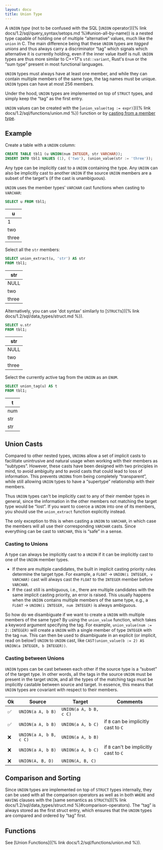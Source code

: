 ```yaml
---
layout: docu
title: Union Type
---
```


A `UNION` *type* (not to be confused with the SQL [`UNION` operator]({% link docs/1.2/sql/query_syntax/setops.md %}#union-all-by-name)) is a nested type capable of holding one of multiple “alternative” values, much like the `union` in C. The main difference being that these `UNION` types are *tagged unions* and thus always carry a discriminator “tag” which signals which alternative it is currently holding, even if the inner value itself is null. `UNION` types are thus more similar to C++17's `std::variant`, Rust's `Enum` or the “sum type” present in most functional languages.

`UNION` types must always have at least one member, and while they can contain multiple members of the same type, the tag names must be unique. `UNION` types can have at most 256 members.

Under the hood, `UNION` types are implemented on top of `STRUCT` types, and simply keep the “tag” as the first entry.

`UNION` values can be created with the [`union_value(tag := expr)`]({% link docs/1.2/sql/functions/union.md %}) function or by [casting from a member type](#casting-to-unions).

## Example

Create a table with a `UNION` column:

```sql
CREATE TABLE tbl1 (u UNION(num INTEGER, str VARCHAR));
INSERT INTO tbl1 VALUES (1), ('two'), (union_value(str := 'three'));
```

Any type can be implicitly cast to a `UNION` containing the type. Any `UNION` can also be implicitly cast to another `UNION` if the source `UNION` members are a subset of the target's (if the cast is unambiguous).

`UNION` uses the member types' `VARCHAR` cast functions when casting to `VARCHAR`:

```sql
SELECT u FROM tbl1;
```

|   u   |
|-------|
| 1     |
| two   |
| three |

Select all the `str` members:

```sql
SELECT union_extract(u, 'str') AS str
FROM tbl1;
```

|  str  |
|-------|
| NULL  |
| two   |
| three |

Alternatively, you can use 'dot syntax' similarly to [`STRUCT`s]({% link docs/1.2/sql/data_types/struct.md %}).

```sql
SELECT u.str
FROM tbl1;
```

|  str  |
|-------|
| NULL  |
| two   |
| three |

Select the currently active tag from the `UNION` as an `ENUM`.

```sql
SELECT union_tag(u) AS t
FROM tbl1;
```

|  t  |
|-----|
| num |
| str |
| str |

## Union Casts

Compared to other nested types, `UNION`s allow a set of implicit casts to facilitate unintrusive and natural usage when working with their members as “subtypes”.
However, these casts have been designed with two principles in mind, to avoid ambiguity and to avoid casts that could lead to loss of information. This prevents `UNION`s from being completely “transparent”, while still allowing `UNION` types to have a “supertype” relationship with their members.

Thus `UNION` types can't be implicitly cast to any of their member types in general, since the information in the other members not matching the target type would be “lost”. If you want to coerce a `UNION` into one of its members, you should use the `union_extract` function explicitly instead.

The only exception to this is when casting a `UNION` to `VARCHAR`, in which case the members will all use their corresponding `VARCHAR` casts. Since everything can be cast to `VARCHAR`, this is “safe” in a sense.

### Casting to Unions

A type can always be implicitly cast to a `UNION` if it can be implicitly cast to one of the `UNION` member types.

* If there are multiple candidates, the built in implicit casting priority rules determine the target type. For example, a `FLOAT` → `UNION(i INTEGER, v VARCHAR)` cast will always cast the `FLOAT` to the `INTEGER` member before `VARCHAR`.
* If the cast still is ambiguous, i.e., there are multiple candidates with the same implicit casting priority, an error is raised. This usually happens when the `UNION` contains multiple members of the same type, e.g., a `FLOAT` → `UNION(i INTEGER, num INTEGER)` is always ambiguous.

So how do we disambiguate if we want to create a `UNION` with multiple members of the same type? By using the `union_value` function, which takes a keyword argument specifying the tag. For example, `union_value(num := 2::INTEGER)` will create a `UNION` with a single member of type `INTEGER` with the tag `num`. This can then be used to disambiguate in an explicit (or implicit, read on below!) `UNION` to `UNION` cast, like `CAST(union_value(b := 2) AS UNION(a INTEGER, b INTEGER))`.

### Casting between Unions

`UNION` types can be cast between each other if the source type is a “subset” of the target type. In other words, all the tags in the source `UNION` must be present in the target `UNION`, and all the types of the matching tags must be implicitly castable between source and target. In essence, this means that `UNION` types are covariant with respect to their members.

| Ok | Source                 | Target                 | Comments                               |
|----|------------------------|------------------------|----------------------------------------|
| ✅ | `UNION(a A, b B)`      | `UNION(a A, b B, c C)` |                                        |
| ✅ | `UNION(a A, b B)`      | `UNION(a A, b C)`      | if `B` can be implicitly cast to `C`   |
| ❌ | `UNION(a A, b B, c C)` | `UNION(a A, b B)`      |                                        |
| ❌ | `UNION(a A, b B)`      | `UNION(a A, b C)`      | if `B` can't be implicitly cast to `C` |
| ❌ | `UNION(A, B, D)`       | `UNION(A, B, C)`       |                                        |

## Comparison and Sorting

Since `UNION` types are implemented on top of `STRUCT` types internally, they can be used with all the comparison operators as well as in both `WHERE` and `HAVING` clauses with the [same semantics as `STRUCT`s]({% link docs/1.2/sql/data_types/struct.md %}#comparison-operators). The “tag” is always stored as the first struct entry, which ensures that the `UNION` types are compared and ordered by “tag” first.

## Functions

See [Union Functions]({% link docs/1.2/sql/functions/union.md %}).